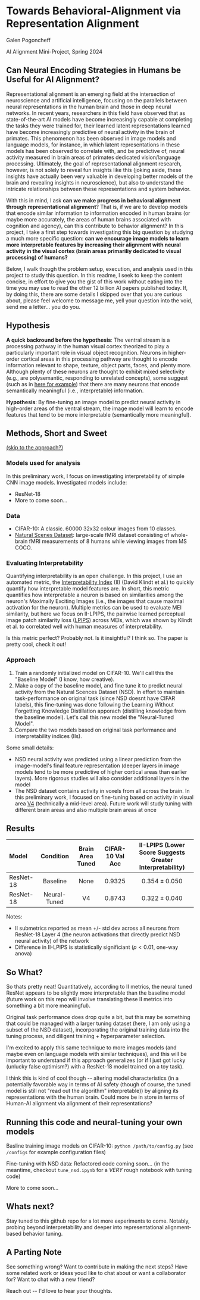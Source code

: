 # Towards Behavioral-Alignment via Representation Alignment

Galen Pogoncheff

AI Alignment Mini-Project, Spring 2024

## Can Neural Encoding Strategies in Humans be Useful for AI Alignment?

Representational alignment is an emerging field at the intersection of neuroscience and artificial intelligence, focusing on the parallels between neural representations in the human brain and those in deep neural networks.
In recent years, researchers in this field have observed that as state-of-the-art AI models have become increasingly capable at completing the tasks they were trained for, their learned latent representations learned have become increasingly predictive of neural activity in the brain of primates.
This phenomenon has been observed in image models and language models, for instance, in which latent representations in these models has been observed to correlate with, and be predictive of, neural activity measured in brain areas of primates dedicated vision/language processing.
Ultimately, the goal of representational alignment research, however, is not solely to reveal fun insights like this (joking aside, these insights have actually been very valuable in developing better models of the brain and revealing insights in neuroscience), but also to understand the intricate relationships between these representations and system behavior.

With this in mind, I ask **can we make progress in behavioral alignment through representational alignment**?
That is, if we are to develop models that encode similar information to information encoded in human brains (or maybe more accurately, the areas of human brains associated with cognition and agency), can this contribute to behavior alignment?
In this project, I take a first step towards investigating this big question by studying a much more specific question: **can we encourage image models to learn more interpretable features by increasing their alignment with neural activity in the visual cortex (brain areas primariliy dedicated to visual processing) of humans?**

Below, I walk though the problem setup, execution, and analysis used in this project to study this question.
In this readme, I seek to keep the content concise, in effort to give you the gist of this work without eating into the time you may use to read the other 12 billion AI papers published today.
If, by doing this, there are some details I skipped over that you are curious about, please feel welcome to message me, yell your question into the void, send me a letter... you do you.

## Hypothesis

**A quick backround before the hypothesis**: The ventral stream is a processing pathway in the human visual cortex theorized to play a particularly important role in visual object recognition.  Neurons in higher-order cortical areas in this processing pathway are thought to encode information relevant to shape, texture, object parts, faces, and plenty more.  Although plenty of these neurons are thought to exhibit mixed selectivity (e.g., are polysemantic, responding to unrelated concepts), some suggest (such as in [here for example](https://www.jneurosci.org/content/43/10/1731)) that there are many neurons that encode semantically meaningful (i.e., interpretable) information.

**Hypothesis**: By fine-tuning an image model to predict neural activity in high-order areas of the ventral stream, the image model will learn to encode features that tend to be more interpretable (semantically more meaningful).

## Methods, Short and Sweet
[(skip to the approach?)](#approach)

### Models used for analysis
In this preliminary work, I focus on investigating interpretability of simple CNN image models.
Investigated models include:
- ResNet-18
- More to come soon...

### Data
- CIFAR-10: A classic. 60000 32x32 colour images from 10 classes.
- [Natural Scenes Dataset](https://naturalscenesdataset.org/): large-scale fMRI dataset consisting of whole-brain fMRI measurements of 8 humans while viewing images from MS COCO.

### Evaluating Interpretability
Quantifying interpretability is an open challenge.  In this project, I use an automated metric, the [Interpretability Index](https://arxiv.org/pdf/2310.11431) (II) (David Klindt et al.) to quickly quantify how interpretable model features are.  In short, this metric quantifies how interpretable a neuron is based on similarities among the neuron's Maximally Exciting Images (i.e., the images that cause maximal activation for the neuron).  Multiple metrics can be used to evaluate MEI similarity, but here we focus on II-LPIPS, the pairwise learned perceptual image patch similarity loss ([LPIPS](https://github.com/richzhang/PerceptualSimilarity)) across MEIs, which was shown by Klindt et al. to correlated well with human measures of interpretability.

Is this metric perfect?  Probably not.  Is it insightful?  I think so.  The paper is pretty cool, check it out!

### Approach
1. Train a randomly initialized model on CIFAR-10.  We'll call this the "Baseline Model" (I know, how creative).
2. Make a copy of the baseline model, and fine tune it to predict neural activity from the Natural Scences Dataset (NSD).  In effort to maintain task-performance on original task (since NSD doesnt have CIFAR labels), this fine-tuning was done following the Learning Without Forgetting Knowledge Distillation apporach (distilling knowledge from the baseline model).  Let's call this new model the "Neural-Tuned Model".
3. Compare the two models based on original task performance and interpretability indices (IIs).

Some small details:
- NSD neural activity was predicted using a linear prediction from the image-model's final feature representation (deeper layers in image models tend to be more predictive of higher cortical areas than earlier layers).  More rigorous studies will also consider additional layers in the model
- The NSD dataset contains activity in voxels from all across the brain.  In this preliminary work, I focused on fine-tuning based on activity in visual area [V4](https://www.ncbi.nlm.nih.gov/pmc/articles/PMC7501212/) (technically a mid-level area).  Future work will study tuning with different brain areas and also multiple brain areas at once

## Results

| Model | Condition | Brain Area Tuned | CIFAR-10 Val Acc | II-LPIPS (Lower Score Suggests Greater Interpretability) |
|:--|:--:|:--:|:--:|:--:|
| ResNet-18 | Baseline     | None | $0.9325$ | $0.354 \pm 0.050$ |
| ResNet-18 | Neural-Tuned | V4   | $0.8743$ | $0.322 \pm 0.040$ |

Notes:
- II submetrics reported as mean +/- std dev across all neurons from ResNet-18 Layer 4 (the neuron activations that directly predict NSD neural activity) of the network
- Difference in II-LPIPS is statistically significiant ($p < 0.01$, one-way anova)

## So What?

So thats pretty neat!  Quantitatively, according to II metrics, the neural tuned ResNet appears to be slightly more interpretable than the baseline model (future work on this repo will involve translating these II metrics into something a bit more meaningful).

Original task performance does drop quite a bit, but this may be something that could be managed with a larger tuning dataset (here, I am only using a subset of the NSD dataset), incorporating the original training data into the tuning process, and diligent training + hyperparameter selection.

I'm excited to apply this same technique to more images models (and maybe even on language models with similar techniques), and this will be important to understand if this approach generalizes (or if I just got lucky (unlucky false optimism?) with a ResNet-18 model trained on a toy task).

I think this is kind of cool though -- altering model characteristics (in a potentially favorable way in terms of AI safety (though of course, the tuned model is still not "read out the algorithm" interpretable)) by aligning its representations with the human brain.  Could more be in store in terms of Human-AI alignment via alignment of their representations?

## Running this code and neural-tuning your own models

Basline training image models on CIFAR-10: ```python /path/to/config.py``` (see ```/configs``` for example configuration files)

Fine-tuning with NSD data: Refactored code coming soon... (in the meantime, checkout ```tune_nsd.ipynb``` for a *VERY* rough notebook with tuning code)

More to come soon...


## Whats next?
Stay tuned to this github repo for a lot more experiments to come.  Notably, probing beyond interpretability and deeper into representational alignment-based behavior tuning.

## A Parting Note
See something wrong? Want to contribute in making the next steps? Have some related work or ideas youd like to chat about or want a collaborator for? Want to chat with a new friend?

Reach out -- I'd love to hear your thoughts.
